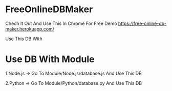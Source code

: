 # FreeOnlineDBMaker

Chech It Out And Use This In Chrome For Free Demo https://free-online-db-maker.herokuapp.com/

Use This DB With

# Use DB With Module

  1.Node.js => Go To Module/Node.js/database.js And Use This DB
  
  2.Python => Go To Module/Python/database.py And Use This DB

